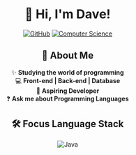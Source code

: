 <div align="center">

# 👋 Hi, I'm Dave!

[![GitHub](https://img.shields.io/badge/-Davedev-181717?style=for-the-badge&logo=github&logoColor=white)](https://github.com/Davedev)
[![Computer Science](https://img.shields.io/badge/-Computer%20Science-00599C?style=for-the-badge&logo=c&logoColor=white)](https://github.com/Davedev)

## 🚀 About Me

✨ **Studying the world of programming**  
💻 **Front-end | Back-end | Database**  
🚀 **Aspiring Developer**  
❓ **Ask me about Programming Languages**

## 🛠 Focus Language Stack
![Java](https://img.shields.io/badge/java-%23ED8B00.svg?style=for-the-badge&logo=openjdk&logoColor=white)
</div>

